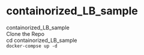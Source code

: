# containorized_LB_sample
containorized_LB_sample    
Clone the Repo    
cd containorized_LB_sample   
```docker-compse up -d  ```   
